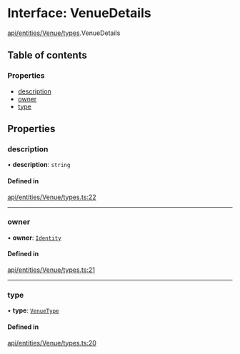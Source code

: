 # Interface: VenueDetails

[api/entities/Venue/types](../wiki/api.entities.Venue.types).VenueDetails

## Table of contents

### Properties

- [description](../wiki/api.entities.Venue.types.VenueDetails#description)
- [owner](../wiki/api.entities.Venue.types.VenueDetails#owner)
- [type](../wiki/api.entities.Venue.types.VenueDetails#type)

## Properties

### description

• **description**: `string`

#### Defined in

[api/entities/Venue/types.ts:22](https://github.com/PolymathNetwork/polymesh-sdk/blob/c37bc05d/src/api/entities/Venue/types.ts#L22)

___

### owner

• **owner**: [`Identity`](../wiki/api.entities.Identity.Identity)

#### Defined in

[api/entities/Venue/types.ts:21](https://github.com/PolymathNetwork/polymesh-sdk/blob/c37bc05d/src/api/entities/Venue/types.ts#L21)

___

### type

• **type**: [`VenueType`](../wiki/api.entities.Venue.types.VenueType)

#### Defined in

[api/entities/Venue/types.ts:20](https://github.com/PolymathNetwork/polymesh-sdk/blob/c37bc05d/src/api/entities/Venue/types.ts#L20)
